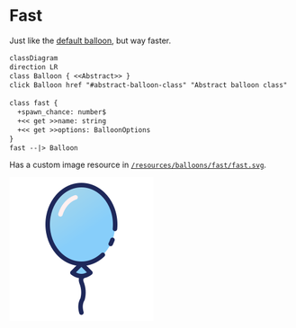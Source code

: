 # Fast

Just like the [default balloon](./default.md), but way faster.

```mermaid
classDiagram
direction LR
class Balloon { <<Abstract>> }
click Balloon href "#abstract-balloon-class" "Abstract balloon class"

class fast {
  +spawn_chance: number$
  +<< get >>name: string
  +<< get >>options: BalloonOptions
}
fast --|> Balloon
```

Has a custom image resource in [`/resources/balloons/fast/fast.svg`](/resources/balloons/fast/fast.svg).

![Gold balloon](/resources/balloons/fast/fast.svg)